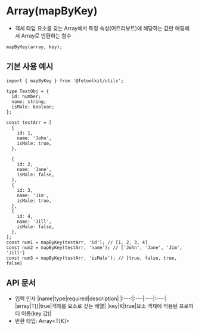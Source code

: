 # Array(mapByKey)

- 객체 타입 요소를 갖는 Array에서 특정 속성(어트리뷰트)에 해당하는 값만 매핑해서 Array로 반환하는 함수

```tsx
mapByKey(array, key);
```

## 기본 사용 예시

```tsx
import { mapByKey } from '@fetoolkit/utils';

type TestObj = {
  id: number;
  name: string;
  isMale: boolean;
};

const testArr = [
  {
    id: 1,
    name: 'John',
    isMale: true,
  },

  {
    id: 2,
    name: 'Jane',
    isMale: false,
  },
  {
    id: 3,
    name: 'Jim',
    isMale: true,
  },
  {
    id: 4,
    name: 'Jill',
    isMale: false,
  },
];
const num1 = mapByKey(testArr, 'id'); // [1, 2, 3, 4]
const num2 = mapByKey(testArr, 'name'); // ['John', 'Jane', 'Jim', 'Jill']
const num3 = mapByKey(testArr, 'isMale'); // [true, false, true, false]
```

## API 문서

- 입력 인자
  |name|type|required|description|
  |:---:|:---|:---|:---:|
  |array|T[]|true|객체를 요소로 갖는 배열|
  |key|K|true|요소 객체에 적용된 프로퍼티 이름(key 값)|
- 반환 타입: Array<T[K]>
